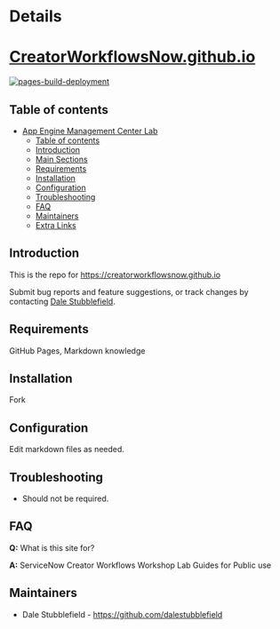 
# Details



# [CreatorWorkflowsNow.github.io](CreatorWorkflowsNow.github.io)

[![pages-build-deployment](https://github.com/CreatorWorkflowsNow/CreatorWorkflowsNow.github.io/actions/workflows/pages/pages-build-deployment/badge.svg)](https://github.com/CreatorWorkflowsNow/CreatorWorkflowsNow.github.io/actions/workflows/pages/pages-build-deployment)


## Table of contents
- [App Engine Management Center Lab](#app-engine-management-center-lab)
  - [Table of contents](#table-of-contents)
  - [Introduction](#introduction)
  - [Main Sections](#main-sections)
  - [Requirements](#requirements)
  - [Installation](#installation)
  - [Configuration](#configuration)
  - [Troubleshooting](#troubleshooting)
  - [FAQ](#faq)
  - [Maintainers](#maintainers)
  - [Extra Links](#extra-links)

## Introduction

This is the repo for https://creatorworkflowsnow.github.io

Submit bug reports and feature suggestions, or track changes by contacting [Dale Stubblefield](mailto:dale.stubblefield@servicenow.com).

## Requirements

GitHub Pages, Markdown knowledge

## Installation

Fork

## Configuration

Edit markdown files as needed. 

## Troubleshooting

- Should not be required. 

## FAQ

**Q:** What is this site for?

**A:** ServiceNow Creator Workflows Workshop Lab Guides for Public use

## Maintainers

- Dale Stubblefield - https://github.com/dalestubblefield
